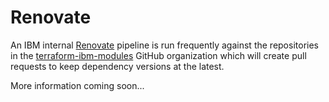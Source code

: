 # Renovate

An IBM internal [Renovate](https://docs.renovatebot.com/) pipeline is run frequently against the repositories in the [terraform-ibm-modules](https://github.com/terraform-ibm-modules/) GitHub organization which will create pull requests to keep dependency versions at the latest.

More information coming soon...
